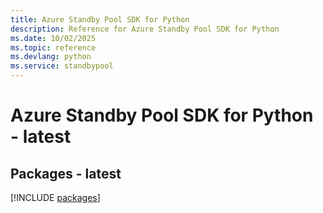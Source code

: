```yaml
---
title: Azure Standby Pool SDK for Python
description: Reference for Azure Standby Pool SDK for Python
ms.date: 10/02/2025
ms.topic: reference
ms.devlang: python
ms.service: standbypool
---
```

# Azure Standby Pool SDK for Python - latest
## Packages - latest
[!INCLUDE [packages](standby-pool-index.md)]